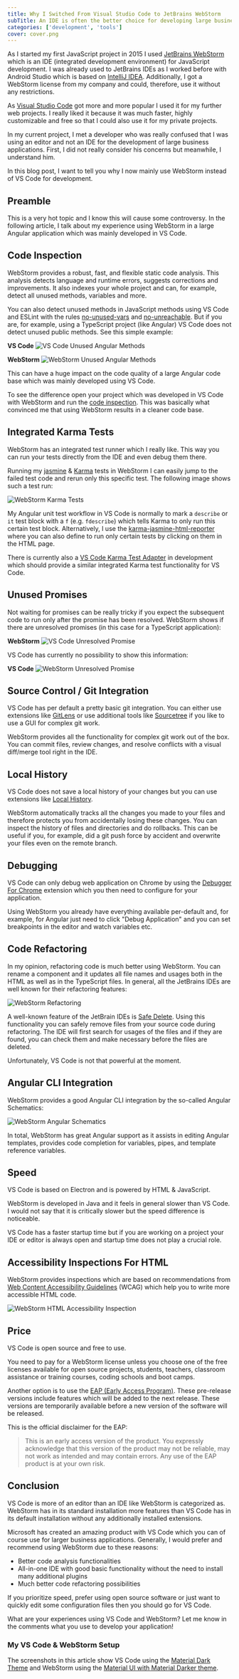```yaml
---
title: Why I Switched From Visual Studio Code to JetBrains WebStorm
subTitle: An IDE is often the better choice for developing large business application
categories: ['development', 'tools']
cover: cover.png
---
```


As I started my first JavaScript project in 2015 I used [JetBrains WebStorm](https://www.jetbrains.com/webstorm/) which is an IDE (integrated development environment) for JavaScript development. I was already used to JetBrains IDEs as I worked before with Android Studio which is based on [IntelliJ IDEA](https://www.jetbrains.com/idea/). Additionally, I got a WebStorm license from my company and could, therefore, use it without any restrictions.

As [Visual Studio Code](https://code.visualstudio.com/) got more and more popular I used it for my further web projects. I really liked it because it was much faster, highly customizable and free so that I could also use it for my private projects. 

In my current project, I met a developer who was really confused that I was using an editor and not an IDE for the development of large business applications. First, I did not really consider his concerns but meanwhile, I understand him.

In this blog post, I want to tell you why I now mainly use WebStorm instead of VS Code for development.

## Preamble

This is a very hot topic and I know this will cause some controversy. In the following article, I talk about my experience using WebStorm in a large Angular application which was mainly developed in VS Code.  

## Code Inspection

WebStorm provides a robust, fast, and flexible static code analysis. This analysis detects language and runtime errors, suggests corrections and improvements. It also indexes your whole project and can, for example, detect all unused methods, variables and more.

You can also detect unused methods in JavaScript methods using VS Code and ESLint with the rules [no-unused-vars](https://eslint.org/docs/rules/no-unused-vars#disallow-unused-variables-no-unused-vars) and [no-unreachable](https://eslint.org/docs/rules/no-unreachable#disallow-unreachable-code-after-return-throw-continue-and-break-statements-no-unreachable). But if you are, for example, using a TypeScript project (like Angular) VS Code does not detect unused public methods. See this simple example:

**VS Code**
![VS Code Unused Angular Methods](https://res.cloudinary.com/dvw7amyb4/image/upload/v1549824726/vscode-unused-methods.gif)

**WebStorm**
![WebStorm Unused Angular Methods](https://res.cloudinary.com/dvw7amyb4/image/upload/v1549824809/webstorm-unused-methods.gif)

This can have a huge impact on the code quality of a large Angular code base which was mainly developed using VS Code.

To see the difference open your project which was developed in VS Code with WebStorm and run the [code inspection](https://www.jetbrains.com/help/webstorm/code-inspection.html). This was basically what convinced me that using WebStorm results in a cleaner code base.

## Integrated Karma Tests

WebStorm has an integrated test runner which I really like. This way you can run your tests directly from the IDE and even debug them there. 

Running my [jasmine](https://jasmine.github.io/) & [Karma](https://karma-runner.github.io/3.0/index.html) tests in WebStorm I can easily jump to the failed test code and rerun only this specific test. The following image shows such a test run:

![WebStorm Karma Tests](https://res.cloudinary.com/dvw7amyb4/image/upload/v1549824460/webstorm-karma-tests.gif)

My Angular unit test workflow in VS Code is normally to mark a `describe` or `it` test block with a `f` (e.g. `fdescribe`) which tells Karma to only run this certain test block. Alternatively, I use the [karma-jasmine-html-reporter](https://www.npmjs.com/package/karma-jasmine-html-reporter) where you can also define to run only certain tests by clicking on them in the HTML page.

There is currently also a [VS Code Karma Test Adapter](https://github.com/hbenl/vscode-example-test-adapter/issues/1#issuecomment-459022876) in development which should provide a similar integrated Karma test functionality for VS Code.

## Unused Promises

Not waiting for promises can be really tricky if you expect the subsequent code to run only after the promise has been resolved. WebStorm shows if there are unresolved promises (in this case for a TypeScript application):

**WebStorm**
![VS Code Unresolved Promise](https://res.cloudinary.com/dvw7amyb4/image/upload/c_fit,w_800/v1549824897/webstorm-unresolved-promise.png)

VS Code has currently no possibility to show this information:

**VS Code**
![WebStorm Unresolved Promise](https://res.cloudinary.com/dvw7amyb4/image/upload/c_fit,w_800/v1549824892/vscode-unresolved-promise.png)

## Source Control / Git Integration

VS Code has per default a pretty basic git integration. You can either use extensions like [GitLens](https://gitlens.amod.io/) or use additional tools like [Sourcetree](https://www.sourcetreeapp.com/) if you like to use a GUI for complex git work.

WebStorm provides all the functionality for complex git work out of the box. You can commit files, review changes, and resolve conflicts with a visual diff/merge tool right in the IDE. 

## Local History

VS Code does not save a local history of your changes but you can use extensions like [Local History](https://github.com/zabel-xyz/local-history.git).

WebStorm automatically tracks all the changes you made to your files and therefore protects you from accidentally losing these changes. You can inspect the history of files and directories and do rollbacks. This can be useful if you, for example, did a git push force by accident and overwrite your files even on the remote branch.

## Debugging

VS Code can only debug web application on Chrome by using the [Debugger For Chrome](https://github.com/Microsoft/vscode-chrome-debug) extension which you then need to configure for your application.

Using WebStorm you already have everything available per-default and, for example, for Angular just need to click "Debug Application" and you can set breakpoints in the editor and watch variables etc.

## Code Refactoring

In my opinion, refactoring code is much better using WebStorm. You can rename a component and it updates all file names and usages both in the HTML as well as in the TypeScript files. In general, all the JetBrains IDEs are well known for their refactoring features:

![WebStorm Refactoring](https://res.cloudinary.com/dvw7amyb4/image/upload/c_fit,w_800/v1549911785/webstorm-refactoring.png)

A well-known feature of the JetBrain IDEs is [Safe Delete](https://www.jetbrains.com/help/webstorm/2017.1/safe-delete.html). Using this functionality you can safely remove files from your source code during refactoring. The IDE will first search for usages of the files and if they are found, you can check them and make necessary  before the files are deleted.

Unfortunately, VS Code is not that powerful at the moment.

## Angular CLI Integration

WebStorm provides a good Angular CLI integration by the so-called Angular Schematics:

![WebStorm Angular Schematics](https://res.cloudinary.com/dvw7amyb4/image/upload/v1549921565/webstorm-angular-schematics.gif)

In total, WebStorm has great Angular support as it assists in editing Angular templates, provides code completion for variables, pipes, and template reference variables.

## Speed

VS Code is based on Electron and is powered by HTML & JavaScript. 

WebStorm is developed in Java and it feels in general slower than VS Code. I would not say that it is critically slower but the speed difference is noticeable. 

VS Code has a faster startup time but if you are working on a project your IDE or editor is always open and startup time does not play a crucial role.

## Accessibility Inspections For HTML

WebStorm provides inspections which are based on recommendations from [Web Content Accessibility Guidelines](https://www.w3.org/WAI/standards-guidelines/wcag/) (WCAG) which help you to write more accessible HTML code.

![WebStorm HTML Accessibility Inspection](https://res.cloudinary.com/dvw7amyb4/image/upload/c_fit,w_800/v1549921331/webstorm-html-accessibility.png)

## Price

VS Code is open source and free to use.

You need to pay for a WebStorm license unless you choose one of the free licenses available for open source projects, students, teachers, classroom assistance or training courses, coding schools and boot camps. 

Another option is to use the [EAP (Early Access Program)](https://www.jetbrains.com/webstorm/eap/). These pre-release versions include features which will be added to the next release. These versions are temporarily available before a new version of the software will be released.

This is the official disclaimer for the EAP:

> This is an early access version of the product. You expressly acknowledge that this version of the product may not be reliable, may not work as intended and may contain errors. Any use of the EAP product is at your own risk.

## Conclusion

VS Code is more of an editor than an IDE like WebStorm is categorized as. WebStorm has in its standard installation more features than VS Code has in its default installation without any additionally installed extensions.

Microsoft has created an amazing product with VS Code which you can of course use for larger business applications. Generally, I would prefer and recommend using WebStorm due to these reasons:

* Better code analysis functionalities
* All-in-one IDE with good basic functionality without the need to install many additional plugins
* Much better code refactoring possibilities

If you prioritize speed, prefer using open source software or just want to quickly edit some configuration files then you should go for VS Code. 

What are your experiences using VS Code and WebStorm? Let me know in the comments what you use to develop your application!

### My VS Code & WebStorm Setup

The screenshots in this article show VS Code using the [Material Dark Theme](https://github.com/equinusocio/vsc-material-theme.git) and WebStorm using the [Material UI with Material Darker theme](https://plugins.jetbrains.com/plugin/8006-material-theme-ui).